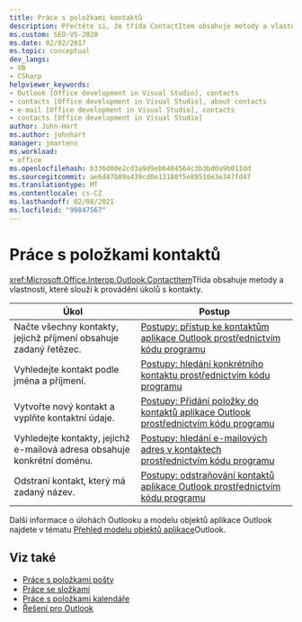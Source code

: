 ```yaml
---
title: Práce s položkami kontaktů
description: Přečtěte si, že třída ContactItem obsahuje metody a vlastnosti, které slouží k provádění úkolů s kontakty.
ms.custom: SEO-VS-2020
ms.date: 02/02/2017
ms.topic: conceptual
dev_langs:
- VB
- CSharp
helpviewer_keywords:
- Outlook [Office development in Visual Studio], contacts
- contacts [Office development in Visual Studio], about contacts
- e-mail [Office development in Visual Studio], contacts
- contacts [Office development in Visual Studio]
author: John-Hart
ms.author: johnhart
manager: jmartens
ms.workload:
- office
ms.openlocfilehash: b336d00e2cd3a9d9eb6484564c3b3bd0a9b011dd
ms.sourcegitcommit: ae6d47b09a439cd0e13180f5e89510e3e347fd47
ms.translationtype: MT
ms.contentlocale: cs-CZ
ms.lasthandoff: 02/08/2021
ms.locfileid: "99847567"
---
```

# <a name="work-with-contact-items"></a>Práce s položkami kontaktů
  <xref:Microsoft.Office.Interop.Outlook.ContactItem>Třída obsahuje metody a vlastnosti, které slouží k provádění úkolů s kontakty.

|Úkol|Postup|
|----------|---------------|
|Načte všechny kontakty, jejichž příjmení obsahuje zadaný řetězec.|[Postupy: přístup ke kontaktům aplikace Outlook prostřednictvím kódu programu](../vsto/how-to-programmatically-access-outlook-contacts.md)|
|Vyhledejte kontakt podle jména a příjmení.|[Postupy: hledání konkrétního kontaktu prostřednictvím kódu programu](../vsto/how-to-programmatically-search-for-a-specific-contact.md)|
|Vytvořte nový kontakt a vyplňte kontaktní údaje.|[Postupy: Přidání položky do kontaktů aplikace Outlook prostřednictvím kódu programu](../vsto/how-to-programmatically-add-an-entry-to-outlook-contacts.md)|
|Vyhledejte kontakty, jejichž e-mailová adresa obsahuje konkrétní doménu.|[Postupy: hledání e-mailových adres v kontaktech prostřednictvím kódu programu](../vsto/how-to-programmatically-search-for-an-e-mail-address-in-contacts.md)|
|Odstraní kontakt, který má zadaný název.|[Postupy: odstraňování kontaktů aplikace Outlook prostřednictvím kódu programu](../vsto/how-to-programmatically-delete-outlook-contacts.md)|

 Další informace o úlohách Outlooku a modelu objektů aplikace Outlook najdete v tématu [Přehled modelu objektů aplikace](../vsto/outlook-object-model-overview.md)Outlook.

## <a name="see-also"></a>Viz také
- [Práce s položkami pošty](../vsto/working-with-mail-items.md)
- [Práce se složkami](../vsto/working-with-folders.md)
- [Práce s položkami kalendáře](../vsto/working-with-calendar-items.md)
- [Řešení pro Outlook](../vsto/outlook-solutions.md)
